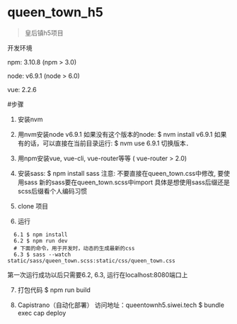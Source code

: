 # queen_town_h5

> 皇后镇h5项目

开发环境

npm: 3.10.8 (npm > 3.0)

node: v6.9.1 (node > 6.0)

vue: 2.2.6

#步骤

1. 安装nvm

2. 用nvm安装node v6.9.1
   如果没有这个版本的node:
     $ nvm install v6.9.1
   如果有的话，可以直接在当前目录运行:
     $ nvm use 6.9.1
   切换版本．

3. 用npm安装vue, vue-cli, vue-router等等 ( vue-router > 2.0)

4. 安装sass:
     $ npm install sass
   注意:
     不要直接在queen_town.css中修改, 要使用sass
     新的sass要在queen_town.scss中import
     具体是想使用sass后缀还是scss后缀看个人编码习惯

5. clone 项目

6. 运行

```
  6.1 $ npm install
  6.2 $ npm run dev
  # 下面的命令，用于开发时，动态的生成最新的css
  6.3 $ sass --watch static/sass/queen_town.scss:static/css/queen_town.css

```
  第一次运行成功以后只需要6.2, 6.3, 运行在localhost:8080端口上

7. 打包代码
  $ npm run build

8. Capistrano（自动化部署） 访问地址：queentownh5.siwei.tech
  $ bundle exec cap deploy
